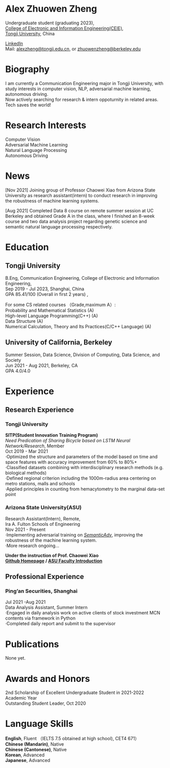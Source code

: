 # Alex Zhuowen Zheng

Undergraduate student (graduating 2023),  
[College of Electronic and Information Engineering(CEIE)](https://see-en.tongji.edu.cn),  
[Tongji University](https://en.tongji.edu.cn), China  

[LinkedIn](https://www.linkedin.com/in/alex-zheng-blkr)  
Mail: alexzheng@tongji.edu.cn, or
      zhuowenzheng@berkeley.edu
      
# Biography

I am currently a Communication Engineering major in Tongji University, with study interests in computer vision, NLP, adversarial machine learning, autonomous driving.    
Now actively searching for research & intern oppoturnity in related areas. Tech saves the world!

# Research Interests
Computer Vision  
Adversarial Machine Learning  
Natural Language Processing  
Autonomous Driving  

# News  
[Nov 2021] Joining group of Professor Chaowei Xiao from Arizona State University as research assistant(intern) to conduct research in improving the robustness of machine learning systems.  

[Aug 2021] Completed Data 8 course on remote summer session at UC Berkeley and obtained Grade A in the class, where I finished an 8-week course and two data analysis project regarding genetic science and semantic natural language processing respectively.    

# Education
## Tongji University
B.Eng, Communication Engineering, College of Electronic and Information Engineering,  
Sep 2019 - Jul 2023, Shanghai, China  
GPA 85.41/100 (Overall in first 2 years)  ,

For some CS related courses （Grade,maximum A）:  
Probability and Mathematical Statistics (A)  
High-level Language Programming(C++) (A)  
Data Structure (A)   
Numerical Calculation, Theory and Its Practices(C/C++ Language) (A)  

## University of California, Berkeley
Summer Session, Data Science, Division of Computing, Data Science, and Society  
Jun 2021 - Aug 2021, Berkeley, CA  
GPA 4.0/4.0  

# Experience 
## Research Experience

### Tongji University
**SITP(Student Innovation Training Program)**  
*Need Predication of Sharing Bicycle based on LSTM Neural Network/Research*, Member  
Oct 2019 - Mar 2021  
·Optimized the structure and parameters of the model based on time and space features with accuracy improvement from 60% to 80%+  
·Classified datasets combining with interdisciplinary research methods (e.g. biological methods)  
·Defined regional criterion including the 1000m-radius area centering on metro stations, malls and schools  
·Applied principles in counting from hemacytometry to the marginal data-set point  

### Arizona State University(ASU)   
Research Assistant(Intern), Remote,  
Ira A. Fulton Schools of Engineering  
Nov 2021 - Present  
 ·Implementing adversarial training on [*SemanticAdv*](https://arxiv.org/abs/1906.07927), improving the robustness of the machine learning system.  
 ·More research ongoing...  
 
**Under the instruction of Prof. Chaowei Xiao    
[Github Homepage](https://xiaocw11.github.io) / [ASU Faculty Introduction](https://fullcircle.asu.edu/welcome/chaowei-xiao/)**  

## Professional Experience
### Ping’an Securities, Shanghai
Jul 2021 -Aug 2021  
Data Analysis Assistant, Summer Intern  
 ·Engaged in daily analysis work on active clients of stock investment MCN contents via framework in Python  
 ·Completed daily report and submit to the supervisor  
 
# Publications
None yet.

# Awards and Honors
2nd Scholarship of Excellent Undergraduate Student in 2021-2022 Academic Year  
Outstanding Student Leader, Oct 2020  

# Language Skills

**English**, Fluent  （IELTS 7.5 obtained at high school), CET4 671）  
**Chinese (Mandarin)**, Native  
**Chinese (Cantonese)**, Native  
**Korean**, Advanced  
**Japanese**, Advanced  
